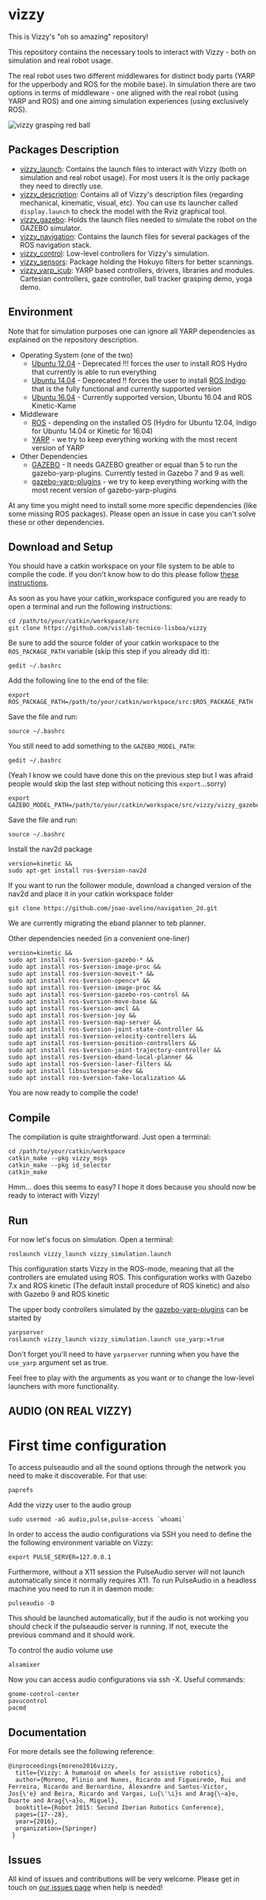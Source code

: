 # vizzy

This is Vizzy's "oh so amazing" repository!

This repository contains the necessary tools to interact with Vizzy - both on simulation and real robot usage.

The real robot uses two different middlewares for distinct body parts (YARP for the upperbody and ROS for the mobile base). In simulation there are two options in terms of middleware - one aligned with the real robot (using YARP and ROS) and one aiming simulation experiences (using exclusively ROS).

![vizzy grasping red ball](vizzy_images/vizzy_grasping_ball.jpg)

## Packages Description

* [vizzy_launch](vizzy_launch): Contains the launch files to interact with Vizzy (both on simulation and real robot usage). For most users it is the only package they need to directly use.
* [vizzy_description](vizzy_description): Contains all of Vizzy's description files (regarding mechanical, kinematic, visual, etc). You can use its launcher called `display.launch` to check the model with the Rviz graphical tool.
* [vizzy_gazebo](vizzy_gazebo): Holds the launch files needed to simulate the robot on the GAZEBO simulator.
* [vizzy_navigation](vizzy_navigation): Contains the launch files for several packages of the ROS navigation stack.
* [vizzy_control](vizzy_control): Low-level controllers for Vizzy's simulation.
* [vizzy_sensors](vizzy_sensors): Package holding the Hokuyo filters for better scannings.
* [vizzy_yarp_icub](vizzy_yarp_icub): YARP based controllers, drivers, libraries and modules. Cartesian controllers, gaze controller, ball tracker grasping demo, yoga demo.

## Environment

Note that for simulation purposes one can ignore all YARP dependencies as explained on the repository description.

* Operating System (one of the two)
  * [Ubuntu 12.04](http://releases.ubuntu.com/12.04/) - Deprecated !!! forces the user to install ROS Hydro that currently is able to run everything
  * [Ubuntu 14.04](http://releases.ubuntu.com/14.04/) - Deprecated !! forces the user to install [ROS Indigo](http://wiki.ros.org/indigo/Installation/Ubuntu) that is the fully functional and currently supported version
  * [Ubuntu 16.04](http://releases.ubuntu.com/16.04/) - Currently supported version, Ubuntu 16.04 and ROS Kinetic-Kame
* Middleware
  * [ROS](http://www.ros.org/) - depending on the installed OS (Hydro for Ubuntu 12.04, Indigo for Ubuntu 14.04 or Kinetic for 16.04)
  * [YARP](http://wiki.icub.org/yarpdoc/) - we try to keep everything working with the most recent version of YARP
* Other Dependencies
  * [GAZEBO](http://gazebosim.org/) - It needs GAZEBO greather or equal than 5 to run the gazebo-yarp-plugins. Currently tested in Gazebo 7 and 9 as well.
  * [gazebo-yarp-plugins](https://github.com/robotology/gazebo-yarp-plugins) - we try to keep everything working with the most recent version of gazebo-yarp-plugins

At any time you might need to install some more specific dependencies (like some missing ROS packages). Please open an issue in case you can't solve these or other dependencies.

## Download and Setup

You should have a catkin workspace on your file system to be able to compile the code. If you don't know how to do this please follow [these instructions](http://wiki.ros.org/catkin/Tutorials/create_a_workspace).

As soon as you have your catkin_workspace configured you are ready to open a terminal and run the following instructions:

    cd /path/to/your/catkin/workspace/src
    git clone https://github.com/vislab-tecnico-lisboa/vizzy

Be sure to add the source folder of your catkin workspace to the `ROS_PACKAGE_PATH` variable (skip this step if you already did it):

    gedit ~/.bashrc

Add the following line to the end of the file:

    export ROS_PACKAGE_PATH=/path/to/your/catkin/workspace/src:$ROS_PACKAGE_PATH

Save the file and run:

    source ~/.bashrc

You still need to add something to the `GAZEBO_MODEL_PATH`:

    gedit ~/.bashrc

(Yeah I know we could have done this on the previous step but I was afraid people would skip the last step without noticing this `export`...sorry)

    export GAZEBO_MODEL_PATH=/path/to/your/catkin/workspace/src/vizzy/vizzy_gazebo:$GAZEBO_MODEL_PATH

Save the file and run:

    source ~/.bashrc

Install the nav2d package
  
    version=kinetic &&
    sudo apt-get install ros-$version-nav2d

If you want to run the follower module, download a changed version of the nav2d and place it in your catkin workspace folder

    git clone https://github.com/joao-avelino/navigation_2d.git

We are currently migrating the eband planner to teb planner.

Other dependencies needed (in a convenient one-liner)
    
    version=kinetic &&
    sudo apt install ros-$version-gazebo-* &&
    sudo apt install ros-$version-image-proc &&
    sudo apt install ros-$version-moveit-* &&
    sudo apt install ros-$version-opencv* &&
    sudo apt install ros-$version-image-proc && 
    sudo apt install ros-$version-gazebo-ros-control &&
    sudo apt install ros-$version-move-base &&
    sudo apt install ros-$version-amcl &&
    sudo apt install ros-$version-joy &&
    sudo apt install ros-$version-map-server &&
    sudo apt install ros-$version-joint-state-controller &&
    sudo apt install ros-$version-velocity-controllers &&
    sudo apt install ros-$version-position-controllers &&
    sudo apt install ros-$version-joint-trajectory-controller &&
    sudo apt install ros-$version-eband-local-planner &&
    sudo apt install ros-$version-laser-filters &&
    sudo apt install libsuitesparse-dev &&
    sudo apt install ros-$version-fake-localization &&

You are now ready to compile the code!

## Compile

The compilation is quite straightforward. Just open a terminal:

    cd /path/to/your/catkin/workspace
    catkin_make --pkg vizzy_msgs
    catkin_make --pkg id_selector
    catkin_make

Hmm... does this seems to easy? I hope it does because you should now be ready to interact with Vizzy!

## Run

For now let's focus on simulation. Open a terminal:

    roslaunch vizzy_launch vizzy_simulation.launch

This configuration starts Vizzy in the ROS-mode, meaning that all the controllers are emulated using ROS. This configuration works with Gazebo 7.x and ROS kinetic (The default install procedure of ROS kinetic) and also with Gazebo 9 and ROS kinetic

The upper body controllers simulated by the [gazebo-yarp-plugins](https://github.com/robotology/gazebo-yarp-plugins) can be started by

    yarpserver
    roslaunch vizzy_launch vizzy_simulation.launch use_yarp:=true

Don't forget you'll need to have `yarpserver` running when you have the `use_yarp` argument set as true.

Feel free to play with the arguments as you want or to change the low-level launchers with more functionality.

## AUDIO (ON REAL VIZZY)

# First time configuration

To access pulseaudio and all the sound options through the network you need to make it discoverable. For that use:

    paprefs
    
Add the vizzy user to the audio group

    sudo usermod -aG audio,pulse,pulse-access `whoami`

In order to access the audio configurations via SSH you need to define the the following environment variable on Vizzy:

    export PULSE_SERVER=127.0.0.1

Furthermore, without a X11 session the PulseAudio server will not launch automatically since it normally requires X11. To run PulseAudio in a headless machine you need to run it in daemon mode:

    pulseaudio -D

This should be launched automatically, but if the audio is not working you should check if the pulseaudio server is running. If not, execute the previous command and it should work.

To control the audio volume use

    alsamixer

Now you can access audio configurations via ssh -X. Useful commands:

    gnome-control-center
    pavucontrol
    pacmd

## Documentation
For more details see the following reference:

    @inproceedings{moreno2016vizzy,
      title={Vizzy: A humanoid on wheels for assistive robotics},
      author={Moreno, Plinio and Nunes, Ricardo and Figueiredo, Rui and Ferreira, Ricardo and Bernardino, Alexandre and Santos-Victor, Jos{\'e} and Beira, Ricardo and Vargas, Lu{\'\i}s and Arag{\~a}o, Duarte and Arag{\~a}o, Miguel},
      booktitle={Robot 2015: Second Iberian Robotics Conference},
      pages={17--28},
      year={2016},
      organization={Springer}
     }

## Issues

All kind of issues and contributions will be very welcome. Please get in touch on [our issues page](https://github.com/vislab-tecnico-lisboa/vizzy/issues) when help is needed!
